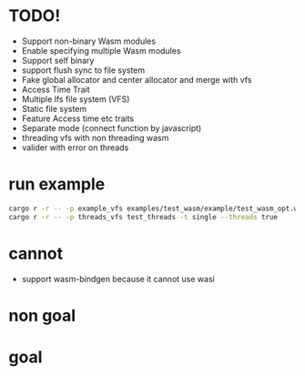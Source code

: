 # TODO!
- Support non-binary Wasm modules
- Enable specifying multiple Wasm modules
- Support self binary
- support flush sync to file system
- Fake global allocator and center allocator and merge with vfs
- Access Time Trait
- Multiple lfs file system (VFS)
- Static file system
- Feature Access time etc traits
- Separate mode (connect function by javascript)
- threading vfs with non threading wasm
- valider with error on threads

# run example
```bash
cargo r -r -- -p example_vfs examples/test_wasm/example/test_wasm_opt.wasm
cargo r -r -- -p threads_vfs test_threads -t single --threads true
```

# cannot
- support wasm-bindgen
  because it cannot use wasi

# non goal

# goal

